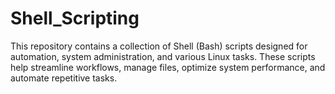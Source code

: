 # Shell_Scripting
This repository contains a collection of Shell (Bash) scripts designed for automation, system administration, and various Linux tasks. These scripts help streamline workflows, manage files, optimize system performance, and automate repetitive tasks.
